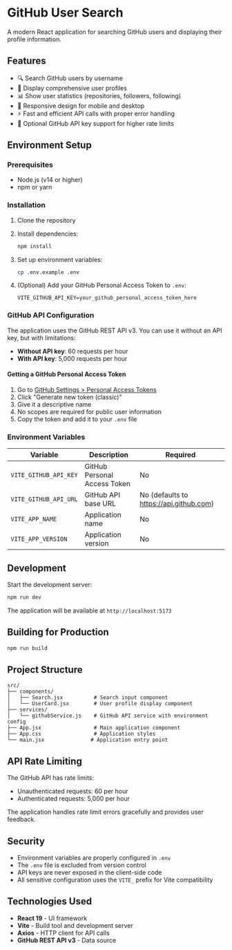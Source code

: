 # GitHub User Search

A modern React application for searching GitHub users and displaying their profile information.

## Features

- 🔍 Search GitHub users by username
- 👤 Display comprehensive user profiles
- 📊 Show user statistics (repositories, followers, following)
- 📱 Responsive design for mobile and desktop
- ⚡ Fast and efficient API calls with proper error handling
- 🔑 Optional GitHub API key support for higher rate limits

## Environment Setup

### Prerequisites

- Node.js (v14 or higher)
- npm or yarn

### Installation

1. Clone the repository
2. Install dependencies:
   ```bash
   npm install
   ```

3. Set up environment variables:
   ```bash
   cp .env.example .env
   ```

4. (Optional) Add your GitHub Personal Access Token to `.env`:
   ```
   VITE_GITHUB_API_KEY=your_github_personal_access_token_here
   ```

### GitHub API Configuration

The application uses the GitHub REST API v3. You can use it without an API key, but with limitations:

- **Without API key**: 60 requests per hour
- **With API key**: 5,000 requests per hour

#### Getting a GitHub Personal Access Token

1. Go to [GitHub Settings > Personal Access Tokens](https://github.com/settings/tokens)
2. Click "Generate new token (classic)"
3. Give it a descriptive name
4. No scopes are required for public user information
5. Copy the token and add it to your `.env` file

### Environment Variables

| Variable | Description | Required |
|----------|-------------|----------|
| `VITE_GITHUB_API_KEY` | GitHub Personal Access Token | No |
| `VITE_GITHUB_API_URL` | GitHub API base URL | No (defaults to https://api.github.com) |
| `VITE_APP_NAME` | Application name | No |
| `VITE_APP_VERSION` | Application version | No |

## Development

Start the development server:

```bash
npm run dev
```

The application will be available at `http://localhost:5173`

## Building for Production

```bash
npm run build
```

## Project Structure

```
src/
├── components/
│   ├── Search.jsx          # Search input component
│   └── UserCard.jsx        # User profile display component
├── services/
│   └── githubService.js    # GitHub API service with environment config
├── App.jsx                 # Main application component
├── App.css                 # Application styles
└── main.jsx               # Application entry point
```

## API Rate Limiting

The GitHub API has rate limits:
- Unauthenticated requests: 60 per hour
- Authenticated requests: 5,000 per hour

The application handles rate limit errors gracefully and provides user feedback.

## Security

- Environment variables are properly configured in `.env`
- The `.env` file is excluded from version control
- API keys are never exposed in the client-side code
- All sensitive configuration uses the `VITE_` prefix for Vite compatibility

## Technologies Used

- **React 19** - UI framework
- **Vite** - Build tool and development server
- **Axios** - HTTP client for API calls
- **GitHub REST API v3** - Data source
